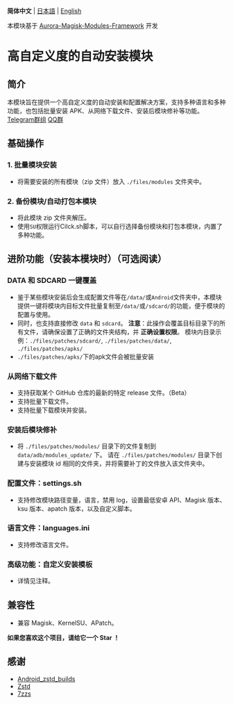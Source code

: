 **简体中文** | [日本語](README_JP.md) | [English](README_EN.md)

本模块基于 [Aurora-Magisk-Modules-Framework](https://github.com/Aurora-Nasa-1/AMMF) 开发

# 高自定义度的自动安装模块

## 简介

本模块旨在提供一个高自定义度的自动安装和配置解决方案，支持多种语言和多种功能，也包括批量安装 APK、从网络下载文件、安装后模块修补等功能。
[Telegram群组](https://t.me/+w7TQLtEex00wMDk1) [QQ群](https://qm.qq.com/q/YFkRoIqzQI)

## 基础操作

### 1. 批量模块安装

- 将需要安装的所有模块（zip 文件）放入 `./files/modules` 文件夹中。

### 2. 备份模块/自动打包本模块

- 将此模块 zip 文件夹解压。
- 使用`SU`权限运行Cilck.sh脚本，可以自行选择备份模块和打包本模块，内置了多种功能。

## 进阶功能（安装本模块时）（可选阅读）

### DATA 和 SDCARD 一键覆盖

- 鉴于某些模块安装后会生成配置文件等在`/data/`或`Android`文件夹中，本模块提供一键将模块内目标文件批量复制至`/data/`或`/sdcard/`的功能，便于模块的配置与使用。
- 同时，也支持直接修改 `data` 和 `sdcard`。
  **注意**：此操作会覆盖目标目录下的所有文件，请确保设置了正确的文件夹结构，并 **正确设置权限**。
  模块内目录示例：`./files/patches/sdcard/`, `./files/patches/data/`, `./files/patches/apks/`
- `./files/patches/apks/`下的apk文件会被批量安装

### 从网络下载文件

- 支持获取某个 GitHub 仓库的最新的特定 release 文件。（Beta）
- 支持批量下载文件。
- 支持批量下载模块并安装。

### 安装后模块修补

- 将 `./files/patches/modules/` 目录下的文件复制到 `data/adb/modules_update/` 下。
  请在 `./files/patches/modules/` 目录下创建与安装模块 id 相同的文件夹，并将需要补丁的文件放入该文件夹中。

### 配置文件：settings.sh

- 支持修改模块路径变量，语言，禁用 log，设置最低安卓 API、Magisk 版本、ksu 版本、apatch 版本，以及自定义脚本。

### 语言文件：languages.ini

- 支持修改语言文件。

### 高级功能：自定义安装模板

- 详情见注释。

## 兼容性

- 兼容 Magisk、KernelSU、APatch。

**如果您喜欢这个项目，请给它一个 Star ！**

## 感谢

- [Android_zstd_builds]
- [Zstd]
- [7zzs]

[Android_zstd_builds]: https://github.com/j2rong4cn/android-zstd-builds
[Zstd]: https://github.com/facebook/zstd
[7zzs]: https://github.com/AestasBritannia/Hydro-Br-leur